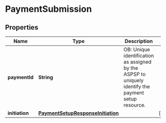 
# PaymentSubmission

## Properties
Name | Type | Description | Notes
------------ | ------------- | ------------- | -------------
**paymentId** | **String** | OB: Unique identification as assigned by the ASPSP to uniquely identify the payment setup resource. | 
**initiation** | [**PaymentSetupResponseInitiation**](PaymentSetupResponseInitiation.md) |  |  [optional]



